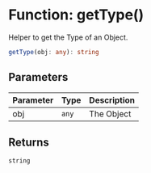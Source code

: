 # Function: getType()

Helper to get the Type of an Object.

```ts
getType(obj: any): string
```

## Parameters

| Parameter | Type  | Description |
| :-------- | :---- | :---------- |
| obj       | `any` | The Object  |

## Returns

`string`
